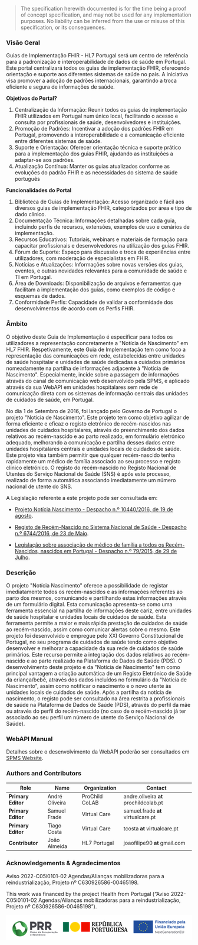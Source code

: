   <blockquote class="stu-note">
    <p>The specification herewith documented is for the time being a proof of concept specification, and may not be used for any implementation purposes. 
    No liability can be inferred from the use or misuse of this specification, or its consequences.</p>
  </blockquote>


### Visão Geral
Guias de Implementação FHIR - HL7 Portugal será um centro de referência para a padronização e interoperabilidade de dados de
saúde em Portugal. Este portal centralizará todos os guias de implementação FHIR, oferecendo orientação e suporte aos diferentes
sistemas de saúde no país. A iniciativa visa promover a adoção de padrões internacionais, garantindo a troca eficiente e segura de
informações de saúde.

**Objetivos do Portal?**
1. Centralização da Informação: Reunir todos os guias de implementação FHIR utilizados em Portugal num único local,
facilitando o acesso e consulta por profissionais de saúde, desenvolvedores e instituições.
2. Promoção de Padrões: Incentivar a adoção dos padrões FHIR em Portugal, promovendo a interoperabilidade e a
comunicação eficiente entre diferentes sistemas de saúde.
3. Suporte e Orientação: Oferecer orientação técnica e suporte prático para a implementação dos guias FHIR, ajudando as
instituições a adaptar-se aos padrões.
4. Atualização Contínua: Manter os guias atualizados conforme as evoluções do padrão FHIR e as necessidades do sistema
de saúde português


  
**Funcionalidades do Portal**
1. Biblioteca de Guias de Implementação: Acesso organizado e fácil aos diversos guias de implementação FHIR,
categorizados por área e tipo de dado clínico.
2. Documentação Técnica: Informações detalhadas sobre cada guia, incluindo perfis de recursos, extensões, exemplos de
uso e cenários de implementação.
3. Recursos Educativos: Tutoriais, webinars e materiais de formação para capacitar profissionais e desenvolvedores na
utilização dos guias FHIR.
4. Fórum de Suporte: Espaço para discussão e troca de experiências entre utilizadores, com moderação de especialistas em
FHIR.
5. Notícias e Atualizações: Informações sobre novas versões dos guias, eventos, e outras novidades relevantes para a
comunidade de saúde e TI em Portugal.
6. Área de Downloads: Disponibilização de arquivos e ferramentas que facilitam a implementação dos guias, como exemplos
de código e esquemas de dados.
7. Conformidade Perfis: Capacidade de validar a conformidade dos desenvolvimentos de acordo com os Perfis FHIR.

### Âmbito

O objetivo deste Guia de Implementação é especificar para todos os utilizadores a representação concretamente a "Notícia de Nascimento" em HL7 FHIR.
Respetivamente, este Guia de Implementação tem como foco a representação das comunicações em rede, estabelecidas entre unidades de saúde hospitalar e unidades de saúde dedicadas a cuidados primários nomeadamente na partilha de informações adjacente à "Notícia de Nascimento". Especialmente, incide sobre a passagem de informações através do canal de comunicação web desenvolvido pela SPMS, e aplicado através da sua WebAPI em unidades hospitalares sem rede de comunicação direta com os sistemas de informação centrais das unidades de cuidados de saúde, em Portugal.

No dia 1 de Setembro de 2016, foi lançado pelo Governo de Portugal o projeto "Notícia de Nascimento". Este projeto tem como objetivo agilizar de forma eficiente e eficaz o registo eletrónico de recém-nascidos nas unidades de cuidados hospitalares, através do preenchimento dos dados relativos ao recém-nascido e ao parto realizado, em formulário eletrónico adequado, melhorando a comunicação e partilha desses dados entre unidades hospitalares centrais e unidades locais de cuidados de saúde. Este projeto visa também permitir que qualquer recém-nascido tenha rapidamente um médico de família associado ao seu processo e registo clinico eletrónico. O registo do recém-nascido no Registo Nacional de Utentes do Serviço Nacional de Saúde (SNS) é após este processo, realizado de forma automática associando imediatamente um número nacional de utente do SNS.

A Legislação referente a este projeto pode ser consultada em:

* <a href="https://www.acss.min-saude.pt//wp-content/uploads/2016/12/Desp_10440_2016.pdf">Projeto Notícia Nascimento - Despacho n.º 10440/2016, de 19 de agosto</a>.

* <a href="https://www.acss.min-saude.pt//wp-content/uploads/2016/12/despacho_6744_2016.pdf">Registo de Recém-Nascido no Sistema Nacional de Saúde - Despacho n.º 6744/2016, de 23 de Maio</a>.

* <a href="https://www.acss.min-saude.pt//wp-content/uploads/2016/12/Lei_79_2015.pdf">Legislação sobre associação de médico de família a todos os Recém-Nascidos, nascidos em Portugal - Despacho n.º 79/2015, de 29 de Julho</a>.

### Descrição

O projeto "Notícia Nascimento" oferece a possibilidade de registar imediatamente todos os recém-nascidos e as informações referentes ao parto dos mesmos, comunicando e partilhando estas informações através de um formulário digital. Esta comunicação apresenta-se como uma ferramenta essencial na partilha de informações deste cariz, entre unidades de saúde hospitalar e unidades locais de cuidados de saúde. Esta ferramenta permite a maior e mais rápida prestação de cuidados de saúde ao recém-nascido, assim como comunicar alertas sobre o mesmo.
Este projeto foi desenvolvido e empregue pelo XXI Governo Constitucional de Portugal, no seu programa de cuidados de saúde tendo como objetivo desenvolver e melhorar a capacidade da sua rede de cuidados de saúde primários.
Este recurso permite a integração dos dados relativos ao recém-nascido e ao parto realizado na Plataforma de Dados de Saúde (PDS).
O desenvolvimento deste projeto e da "Notícia de Nascimento" tem como principal vantagem a criação automática de um Registo Eletrónico de Saúde da criança/bebé, através dos dados incluídos no formulário da "Notícia de Nascimento", assim como notificar o nascimento e o novo utente às unidades locais de cuidados de saúde. 
Após a partilha da notícia de nascimento, o registo pode ser consultado na área restrita a profissionais de saúde na Plataforma de Dados de Saúde (PDS), através do perfil da mãe ou através do perfil do recém-nascido (no caso de o recém-nascido já ter associado ao seu perfil um número de utente do Serviço Nacional de Saúde).


### WebAPI Manual

Detalhes sobre o desenvolvimento da WebAPI poderão ser consultados em <a href="https://spms.min-saude.pt/wp-content/uploads/2017/01/ET-PDS-WebAPI_v1.3.pdf">SPMS Website</a>.

### Authors and Contributors

| Role  | Name | Organization | Contact |
| --- | --- | --- | --- |
| **Primary Editor** | André Oliveira | ProChild CoLAB | andre.oliveira __at__ prochildcolab.pt |
| **Primary Editor** | Samuel Frade | Virtual Care | samuel.frade __at__ virtualcare.pt |
| **Primary Editor** | Tiago Costa | Virtual Care | tcosta __at__ virtualcare.pt 
| **Contributor** | João Almeida |  HL7 Portugal | joaofilipe90 __at__ gmail.com |

### Acknowledgements & Agradecimentos

Aviso 2022-C05i0101-02 Agendas/Alianças mobilizadoras para a reindustrialização,  Projeto nº C630926586-00465198. 

This work was financed by the project Health from Portugal (“Aviso 2022-C05i0101-02 Agendas/Alianças mobilizadoras para a reindustrialização,  Projeto nº C630926586-00465198”). 

<img src="funding.png" alt="An overview of access to resources"/>
<br clear="all"/>